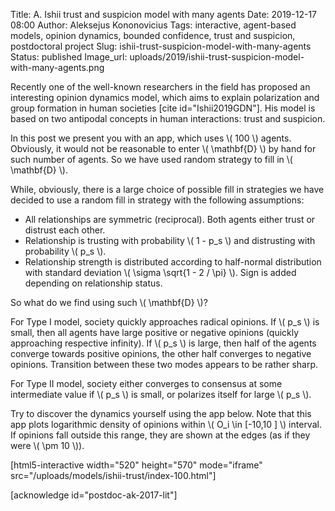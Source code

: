 Title: A. Ishii trust and suspicion model with many agents
Date: 2019-12-17 08:00
Author: Aleksejus Kononovicius
Tags: interactive, agent-based models, opinion dynamics, bounded confidence, trust and suspicion, postdoctoral project
Slug: ishii-trust-suspicion-model-with-many-agents
Status: published
Image_url: uploads/2019/ishii-trust-suspicion-model-with-many-agents.png

Recently one of the well-known researchers in the field has proposed an
interesting opinion dynamics model, which aims to explain polarization and group
formation in human societies [cite id="Ishii2019GDN"]. His model is based on two
antipodal concepts in human interactions: trust and suspicion.

In this post we present you with an app, which uses \\\( 100 \\\) agents.
Obviously, it would not be reasonable to enter \\\( \mathbf{D} \\\) by hand for
such number of agents. So we have used random strategy to fill in
\\\( \mathbf{D} \\\).<!--more-->

While, obviously, there is a large choice of possible fill in strategies we have
decided to use a random fill in strategy with the following assumptions:

* All relationships are symmetric (reciprocal). Both agents either trust or
distrust each other.
* Relationship is trusting with probability \\\( 1 - p\_s \\\) and distrusting
with probability \\\( p\_s \\\).
* Relationship strength is distributed according to half-normal distribution
with standard deviation \\\( \sigma \sqrt{1 - 2 / \pi} \\\). Sign is added
depending on relationship status.

So what do we find using such \\\( \mathbf{D} \\\)?

For Type I model, society
quickly approaches radical opinions. If \\\( p\_s \\\) is small, then all agents
have large positive or negative opinions (quickly approaching respective
infinity). If \\\( p\_s \\\) is large, then half of the agents converge towards
positive opinions, the other half converges to negative opinions. Transition
between these two modes appears to be rather sharp.

For Type II model, society either converges to consensus at some intermediate
value if \\\( p\_s \\\) is small, or polarizes itself for large \\\( p\_s \\\).

Try to discover the dynamics yourself using the app below. Note that this app
plots logarithmic density of opinions within \\\( O\_i \in [-10,10 ] \\\)
interval. If opinions fall outside this range, they are shown at the edges (as
if they were \\\( \pm 10 \\\)).

[html5-interactive width="520" height="570" mode="iframe"
src="/uploads/models/ishii-trust/index-100.html"]

[acknowledge id="postdoc-ak-2017-lit"]
